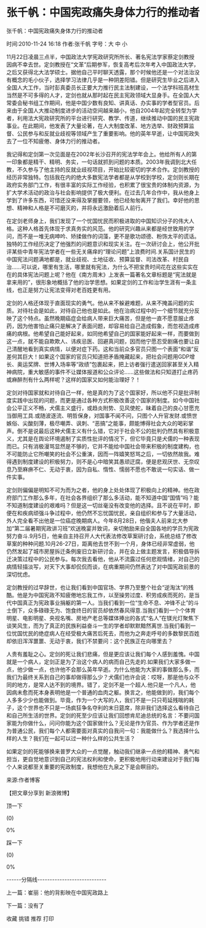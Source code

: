 # 张千帆：中国宪政痛失身体力行的推动者

张千帆：中国宪政痛失身体力行的推动者

时间:2010-11-24 16:18 作者:张千帆 字号：大 中 小

11月22日凌晨三点半，中国政法大学宪政研究所所长、著名宪法学家蔡定剑教授因病不幸去世。定剑教授在“文革”后期参军，恢复高考后次年考入中国政法大学，之后又获得北大法学硕士。据他自己平时聊天透露，那个时候他还是一个对法治没有概念的毛小伙子，选择学习法律几乎是一种阴差阳错。但是研究生毕业之后进入全国人大工作，当时彭真委员长正要大力推行民主法制建设，一个法学科班高材生当然是不可多得的人才，定剑也就从那时起在民主宪政领域大显身手。在全国人大常委会秘书组工作期间，他是中国少数有良知、讲真话、办实事的学者型官员。后来由于全国人大推动制度进步的活动空间越来越小，他自2004年起完全转型为学者，利用法大宪政研究所的平台进行研究、教学、传道，继续推动中国的民主宪政事业。在此期间，他发表了大量论著，在人大制度改革、地方选举、财政预算监督、公民参与和反就业歧视等领域产生了重要影响。他的英年早逝，让中国宪政失去了一位不知疲倦、身体力行的推动者。



我记得和定剑第一次见面是在2002年长沙召开的宪法学年会上。他给所有人的第一印象都是精干、精明、务实，一句话就抓到问题的本质。2003年我调到北大任教，不久参与了他主持的反就业歧视项目，开始比较密切的学术合作。定剑教授的经历非常独特。包括我在内的绝大多数宪法学者都是从学校到学校，定剑则长期在政府实务部门工作，有很丰富的实际工作经验，也积累了很宝贵的体制内资源，为扩大学术活动的政治与社会影响提供了极大便利。在过去几年合作中，我从他身上学到了许多东西，可惜还没来得及掌握要领，他已经匆匆离开了我们。幸好他的思想、精神和人格是不可磨灭的，并将永远激励着后人前行。



在定剑老师身上，我们发现了一个忧国忧民而积极进取的中国知识分子的伟大人格。这种人格首先体现于求真务实的风范。他的研究兴趣从来都是经世致用的学问，而不是一堆无病呻吟、矫揉做作的词藻，更不是歌功颂德、粉饰太平的谎话。独特的工作经历决定了他强烈的问题意识和现实关注。在一次研讨会上，他公开批评某些中青年宪法学者在一些无关痛痒的“理论问题”上浪费时间.关系国计民生的中国宪法问题满地都是，就业歧视、土地征收、预算监督、司法改革、村民自治……可以说，哪里有生活，哪里就有宪法，为什么不把宝贵时间花在这些实实在在的具体宪法问题上呢？他在《南方周末》上发表一篇著名文章标题是“宪法就是拿来用的”，很形象地概括了他的治学思想。如果定剑的工作和治学生涯有一条主线，也正是努力让宪法变得对老百姓更有用。



定剑的人格还体现于直面现实的勇气。他从来不躲避难题，从来不掩盖问题的实质。对待社会是如此，对待自己他也是如此。他在治病过程中的一个细节就充分反映了这个特点。虽然晚期癌症会给病人带来巨大痛苦，但是他一直不愿意服止疼药，因为他害怕止痛只是解决了表面问题，却容易给自己造成假象，而忽视造成疼痛的病根。他希望自己能好起来，如同他希望自己的国家能好起来一样，而要做到这一点，就不能自欺欺人、讳疾忌医、回避真问题，因而他宁愿忍受剧痛也要让自己清醒地看到真实病情，以便对症下药。这和当前众多官员只图一个表面“和谐”反差何其巨大！如果这个国家的官员只知道把矛盾掩藏起来，把社会问题用GDP增长、奥运奖牌、世博入场率等“政绩”包裹起来，把上访者强行遣送回家甚至关入精神病院，重大敏感的事件不让媒体报道和公众评论……这些做法和只知道打止疼药或麻醉剂有什么两样呢？这样的国家又如何能治理好？！



定剑对待国家就和对待自己一样，他是真的为了这个国家好，所以他不只是批评制度实践中出现的问题，而更是通过各种方式积极改善这个国家的制度。如今中国社会公平正义不畅，犬儒主义盛行，或趋炎附势、见风使舵，昧着自己的良心甘愿充当御用工具.或随波逐流、明哲保身，对国事不闻不问，只图个人升官发财.或愤世嫉俗、尖酸刻薄，极尽嘲弄、讽刺、“恶搞”之能事，颇能博得社会大众的喝彩掌声。倒不是说最后这种犬儒主义有什么错，它对于社会不公的批判仍然具有积极意义，尤其是在舆论环境遏制了实质性批评的情况下，但它毕竟只是犬儒的一种表现而已。只有消极漫骂显然是不够的，它并不能给中国社会带来积极的制度建构，也不可能防止它所嘲笑的社会不公重演，因而一阵嬉笑怒骂之后，一切依然故我。难得遇到制度建设的积极努力，则不是心中暗笑其愚顽迂腐，便是悲观厌世、无奈叹息乃至麻痹不仁、无动于衷，因为自私、惰性、懦弱不愿也不敢说一句实话、做一件实事。



定剑则偏偏是明知不可为而为之者，他的身上处处体现了积极向上的精神。他在政府部门工作那么多年，在社会各界组织了那么多活动，能不知道中国“国情”吗？能不知道制度建设的艰难吗？但是这一切丝毫没有改变他的选择。且不说在平时，即便在和疾病顽强斗争过程中，他仍然不忘忧国忧民，亲自组织和参与了大量活动，外人完全看不出他是一位癌症晚期病人。今年8月28日，他偕夫人前来北大参加“第二届暑期宪政讲习班”欢送晚宴并致词，亲切勉励来自全国各地的学员为宪政努力奋斗.9月5日，他亲自主持召开人大代表法修改草案研讨会，系统总结了修改草案的种种问题.10月26-27日，距离他去世不到一个月，身体已经非常虚弱，他仍然发起了城市房屋拆迁条例废旧立新研讨会，并在会上做主题发言，积极倡导拆迁决策过程中的公民参与。每次我去看他，他从不流露过任何悲观情绪，对自己的病情轻描淡写，对天下大事却侃侃而谈，在病重期间仍然表达了对中国宪政前景的深切忧虑。



定剑教授的过早辞世，也让我们看到中国官场、学界乃至整个社会“逆淘汰”的残酷。他是为中国宪政不知疲倦地忘我工作，以至操劳过度、积劳成疾而死的，是当代中国真正为宪政事业捐躯的第一人。当我们看到一位“生命不息、冲锋不止”的斗士倒下，众多碌碌无为、饱食终日的官员却依然春风得意.当我们看到一个个体育明星、电影明星、央视名嘴、房地产老总等媒体捧出的各式“名人”在镁光灯聚焦下谈笑风生，而为了真正的民族利益奋斗一生的学者却默默黯然离世.当我们看到一位忧国忧民的绝症病人在经受极大痛苦后死去，而他为之奔走呼号的多数黎民百姓却依旧浑浑噩噩、无动于衷，我们不禁要问：这个民族正在向哪里去？



人贵有羞耻之心。定剑的死让我们悲痛，但是更应该让我们每个人感到羞愧。中国就是一个病人，定剑正是为了治这个病人的病而自己先走的.如果我们大家多做一点，他少做一点，也许他不会那么英年早逝。为什么他能为大家的事做那么多，而我们为最终关系到自己的事却做得那么少？犬儒们也许会说：哎呀，那是他与众不同的地方，是常人达不到的境界。错了，定剑不是一个超人.他只是一个凡人，他因病未愈而死本身表明他是一个普通的血肉之躯。换言之，他能做到的，我们每个人多多少少也能做到。毕竟，作为一个大写的人，我们不是一只只苟延残喘的耗子，这个世界也不只是一场疯狂争名夺利的末日筵席，除非我们选择这么看待自己和自己所生活的世界。定剑的死至少应该让我们回想肯尼迪总统的名言：不要问国家能为你做什么，问问你能为这个国家做什么？无论是作为官员、作为学者还是作为普通公民，我们每个人都需要面对真实的自我问一句：我能做什么？我选择什么样的人生？我们在一起可以过一种什么样的公共生活？



如果定剑的死能够换来普罗大众的一点觉醒，触动我们继承一点他的精神、勇气和担当，更自觉地意识到自己的宪法权利和使命，更积极地用行动来建设对于我们每个人来说都至关重要的宪政制度，我想他在九泉之下是会瞑目的。



来源:作者博客

【把文章分享到 新浪微博】

顶一下

(0)

0%

踩一下

(0)

0%

------分隔线----------------------------

上一篇：崔丽：他的背影映在中国宪政路上

下一篇：没有了

收藏 挑错 推荐 打印